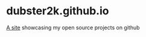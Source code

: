 # dubster2k.github.io

<a href="http://dubster2k.github.io">A site</a> showcasing my open source projects on github 

